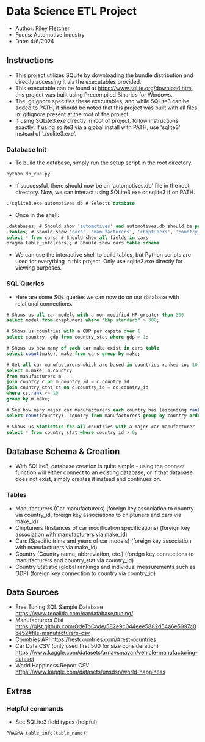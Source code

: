 # Data Science ETL Project
- Author: Riley Fletcher
- Focus: Automotive Industry
- Date: 4/6/2024

## Instructions
- This project utilizes SQLite by downloading the bundle distribution and directly accessing it via the executables provided.
- This executable can be found at https://www.sqlite.org/download.html, this project was built using Precompiled Binaries for Windows.
- The .gitignore specifies these executables, and while SQLite3 can be added to PATH, it should be noted that this project was built with all files in .gitignore present at the root of the project.
- If using SQLite3.exe directly in root of project, follow instructions exactly. If using sqlite3 via a global install with PATH, use 'sqlite3' instead of './sqlite3.exe'.
### Database Init
- To build the database, simply run the setup script in the root directory.
```bash
python db_run.py
```
- If successful, there should now be an 'automotives.db' file in the root directory. Now, we can interact using SQLite3.exe or sqlite3 if on PATH.
```sql
./sqlite3.exe automotives.db # Selects database
```
- Once in the shell:
```sql
.databases; # Should show 'automotives' and automotives.db should be present
.tables; # Should show 'cars', 'manufacturers', 'chiptuners', 'country_ids', and 'country_stats'
select * from cars; # Should show all fields in cars
pragma table_info(cars); # Should show cars table schema
```
- We can use the interactive shell to build tables, but Python scripts are used for everything in this project. Only use sqlite3.exe directly for viewing purposes.
### SQL Queries
- Here are some SQL queries we can now do on our database with relational connections.
```sql
# Shows us all car models with a non-modified HP greater than 300
select model from chiptuners where "bhp standard" > 300;

# Shows us countries with a GDP per capita over 1
select country, gdp from country_stat where gdp > 1;

# Shows us how many of each car make exist in cars table
select count(make), make from cars group by make;

# Get all car manufacturers which are based in countries ranked top 10 for overall happiness
select m.make, m.country
from manufacturers m
join country c on m.country_id = c.country_id
join country_stat cs on c.country_id = cs.country_id
where cs.rank <= 10
group by m.make;

# See how many major car manufacturers each country has (ascending rank)
select count(country), country from manufacturers group by country order by count(country);

# Shows us statistics for all countries with a major car manufacturer
select * from country_stat where country_id > 0;
```

## Database Schema & Creation
- With SQLite3, database creation is quite simple - using the connect function will either connect to an existing database, or if that database does not exist, simply creates it instead and continues on.
### Tables
- Manufacturers (Car manufacturers) (foreign key association to country via country_id, foreign key associations to chiptuners and cars via make_id)
- Chiptuners (Instances of car modification specifications) (foreign key association with manufacturers via make_id)
- Cars (Specific trims and years of car models) (foreign key association with manufacturers via make_id)
- Country (Country name, abbreviation, etc.) (foreign key connections to manufacturers and country_stat via country_id)
- Country Statistic (global rankings and individual measurements such as GDP) (foreign key connection to country via country_id)

## Data Sources
- Free Tuning SQL Sample Database 
https://www.teoalida.com/cardatabase/tuning/
- Manufacturers Gist 
https://gist.github.com/OdeToCode/582e9c044eee5882d54a6e5997c0be52#file-manufacturers-csv
- Countries API 
https://restcountries.com/#rest-countries
- Car Data CSV (only used first 500 for size consideration) 
https://www.kaggle.com/datasets/arnavsmayan/vehicle-manufacturing-dataset
- World Happiness Report CSV 
https://www.kaggle.com/datasets/unsdsn/world-happiness

## Extras

### Helpful commands
- See SQLite3 field types (helpful)
``` sql
PRAGMA table_info(table_name);
```